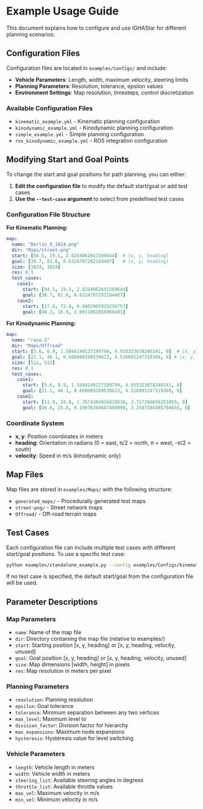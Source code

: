 # Example Usage Guide

This document explains how to configure and use IGHAStar for different planning scenarios.

## Configuration Files

Configuration files are located in `examples/Configs/` and include:

- **Vehicle Parameters**: Length, width, maximum velocity, steering limits
- **Planning Parameters**: Resolution, tolerance, epsilon values
- **Environment Settings**: Map resolution, timesteps, control discretization

### Available Configuration Files
- `kinematic_example.yml` - Kinematic planning configuration
- `kinodynamic_example.yml` - Kinodynamic planning configuration  
- `simple_example.yml` - Simple planning configuration
- `ros_kinodynamic_example.yml` - ROS integration configuration

## Modifying Start and Goal Points

To change the start and goal positions for path planning, you can either:

1. **Edit the configuration file** to modify the default start/goal or add test cases
2. **Use the `--test-case` argument** to select from predefined test cases

### Configuration File Structure

**For Kinematic Planning:**
```yaml
map:
  name: "Berlin_0_1024.png"
  dir: "Maps/street-png"
  start: [94.5, 19.5, 2.8284062641509644]  # [x, y, heading]
  goal: [38.7, 81.6, 0.6324707282184407]   # [x, y, heading]
  size: [1024, 1024]
  res: 0.1
  test_cases:
    case1:
      start: [94.5, 19.5, 2.8284062641509644]
      goal: [38.7, 81.6, 0.6324707282184407]
    case2:
      start: [17.6, 72.0, 0.9402905929256757]
      goal: [40.3, 16.9, 1.0911003058968491]
```

**For Kinodynamic Planning:**
```yaml
map:
  name: "race-2"
  dir: "Maps/Offroad"
  start: [5.6, 8.9, 1.5844149127199794, 4.935323678240241, 0]  # [x, y, heading, velocity, unused]
  goal: [21.1, 46.1, 0.608009209539623, 4.516091247319389, 0] # [x, y, heading, velocity, unused]
  size: [512, 512]
  res: 0.1
  test_cases:
    case1:
      start: [5.6, 8.9, 1.5844149127199794, 4.935323678240241, 0]
      goal: [21.1, 46.1, 0.608009209539623, 4.516091247319389, 0]
    case2:
      start: [11.9, 16.8, 1.3574384016819936, 3.317266656251059, 0]
      goal: [46.6, 25.0, 0.19076360687480998, 3.2507584385704855, 0]
```

### Coordinate System
- **x, y**: Position coordinates in meters
- **heading**: Orientation in radians (0 = east, π/2 = north, π = west, -π/2 = south)
- **velocity**: Speed in m/s (kinodynamic only)

## Map Files

Map files are stored in `examples/Maps/` with the following structure:
- `generated_maps/` - Procedurally generated test maps
- `street-png/` - Street network maps
- `Offroad/` - Off-road terrain maps

## Test Cases

Each configuration file can include multiple test cases with different start/goal positions. To use a specific test case:

```bash
python examples/standalone_example.py --config examples/Configs/kinematic_example.yml --test-case case2
```

If no test case is specified, the default start/goal from the configuration file will be used.

## Parameter Descriptions

### Map Parameters
- `name`: Name of the map file
- `dir`: Directory containing the map file (relative to examples/)
- `start`: Starting position [x, y, heading] or [x, y, heading, velocity, unused]
- `goal`: Goal position [x, y, heading] or [x, y, heading, velocity, unused]
- `size`: Map dimensions [width, height] in pixels
- `res`: Map resolution in meters per pixel

### Planning Parameters
- `resolution`: Planning resolution
- `epsilon`: Goal tolerance
- `tolerance`: Minimum separation between any two vertices
- `max_level`: Maximum level to
- `division_factor`: Division factor for hierarchy
- `max_expansions`: Maximum node expansions
- `hysteresis`: Hysteresis value for level switching

### Vehicle Parameters
- `length`: Vehicle length in meters
- `width`: Vehicle width in meters
- `steering_list`: Available steering angles in degrees
- `throttle_list`: Available throttle values
- `max_vel`: Maximum velocity in m/s
- `min_vel`: Minimum velocity in m/s 